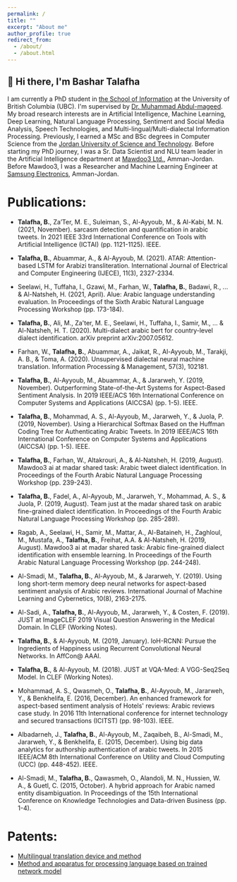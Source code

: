 ```yaml
---
permalink: /
title: ""
excerpt: "About me"
author_profile: true
redirect_from: 
  - /about/
  - /about.html
---
```


👋 Hi there, I'm **Bashar Talafha**
---
I am currently a PhD student in [the School of Information](https://ischool.ubc.ca/) at the University of British Columbia (UBC). I'm supervised by [Dr. Muhammad Abdul-mageed](https://mageed.arts.ubc.ca/). My broad research interests are in Artificial Intelligence, Machine Learning, Deep Learning, Natural Language Processing, Sentiment and Social Media Analysis, Speech Technologies, and Multi-lingual/Multi-dialectal Information Processing. Previously, I earned a MSc and BSc degrees in Computer Science from the [Jordan University of Science and Technology](https://www.just.edu.jo/Pages/Default.aspx). Before starting my PhD journey, I was a Sr. Data Scientist and NLU team leader in the Artificial Intelligence department at [Mawdoo3 Ltd.](http://ai.mawdoo3.com), Amman-Jordan. Before Mawdoo3, I was a Researcher and Machine Learning Engineer at [Samsung Electronics](https://research.samsung.com/srjo), Amman-Jordan.

# Publications:

* **Talafha, B.**, Za’Ter, M. E., Suleiman, S., Al-Ayyoub, M., & Al-Kabi, M. N. (2021, November). sarcasm detection and quantification in arabic tweets. In 2021 IEEE 33rd International Conference on Tools with Artificial Intelligence (ICTAI) (pp. 1121-1125). IEEE.

* **Talafha, B.**, Abuammar, A., & Al-Ayyoub, M. (2021). ATAR: Attention-based LSTM for Arabizi transliteration. International Journal of Electrical and Computer Engineering (IJECE), 11(3), 2327-2334.

* Seelawi, H., Tuffaha, I., Gzawi, M., Farhan, W., **Talafha, B.**, Badawi, R., ... & Al-Natsheh, H. (2021, April). Alue: Arabic language understanding evaluation. In Proceedings of the Sixth Arabic Natural Language Processing Workshop (pp. 173-184).

* **Talafha, B.**, Ali, M., Za'ter, M. E., Seelawi, H., Tuffaha, I., Samir, M., ... & Al-Natsheh, H. T. (2020). Multi-dialect arabic bert for country-level dialect identification. arXiv preprint arXiv:2007.05612.

* Farhan, W., **Talafha, B.**, Abuammar, A., Jaikat, R., Al-Ayyoub, M., Tarakji, A. B., & Toma, A. (2020). Unsupervised dialectal neural machine translation. Information Processing & Management, 57(3), 102181.

* **Talafha, B.**, Al-Ayyoub, M., Abuammar, A., & Jararweh, Y. (2019, November). Outperforming State-of-the-Art Systems for Aspect-Based Sentiment Analysis. In 2019 IEEE/ACS 16th International Conference on Computer Systems and Applications (AICCSA) (pp. 1-5). IEEE.

* **Talafha, B.**, Mohammad, A. S., Al-Ayyoub, M., Jararweh, Y., & Juola, P. (2019, November). Using a Hierarchical Softmax Based on the Huffman Coding Tree for Authenticating Arabic Tweets. In 2019 IEEE/ACS 16th International Conference on Computer Systems and Applications (AICCSA) (pp. 1-5). IEEE.

* **Talafha, B.**, Farhan, W., Altakrouri, A., & Al-Natsheh, H. (2019, August). Mawdoo3 ai at madar shared task: Arabic tweet dialect identification. In Proceedings of the Fourth Arabic Natural Language Processing Workshop (pp. 239-243).

* **Talafha, B.**, Fadel, A., Al-Ayyoub, M., Jararweh, Y., Mohammad, A. S., & Juola, P. (2019, August). Team just at the madar shared task on arabic fine-grained dialect identification. In Proceedings of the Fourth Arabic Natural Language Processing Workshop (pp. 285-289).

* Ragab, A., Seelawi, H., Samir, M., Mattar, A., Al-Bataineh, H., Zaghloul, M., Mustafa, A., **Talafha, B.**, Freihat, A.A. & Al-Natsheh, H. (2019, August). Mawdoo3 ai at madar shared task: Arabic fine-grained dialect identification with ensemble learning. In Proceedings of the Fourth Arabic Natural Language Processing Workshop (pp. 244-248).

* Al-Smadi, M., **Talafha, B.**, Al-Ayyoub, M., & Jararweh, Y. (2019). Using long short-term memory deep neural networks for aspect-based sentiment analysis of Arabic reviews. International Journal of Machine Learning and Cybernetics, 10(8), 2163-2175.

* Al-Sadi, A., **Talafha, B.**, Al-Ayyoub, M., Jararweh, Y., & Costen, F. (2019). JUST at ImageCLEF 2019 Visual Question Answering in the Medical Domain. In CLEF (Working Notes).

* **Talafha, B.**, & Al-Ayyoub, M. (2019, January). IoH-RCNN: Pursue the Ingredients of Happiness using Recurrent Convolutional Neural Networks. In AffCon@ AAAI.

* **Talafha, B.**, & Al-Ayyoub, M. (2018). JUST at VQA-Med: A VGG-Seq2Seq Model. In CLEF (Working Notes).

* Mohammad, A. S., Qwasmeh, O., **Talafha, B.**, Al-Ayyoub, M., Jararweh, Y., & Benkhelifa, E. (2016, December). An enhanced framework for aspect-based sentiment analysis of Hotels' reviews: Arabic reviews case study. In 2016 11th International conference for internet technology and secured transactions (ICITST) (pp. 98-103). IEEE.

* Albadarneh, J., **Talafha, B.**, Al-Ayyoub, M., Zaqaibeh, B., Al-Smadi, M., Jararweh, Y., & Benkhelifa, E. (2015, December). Using big data analytics for authorship authentication of arabic tweets. In 2015 IEEE/ACM 8th International Conference on Utility and Cloud Computing (UCC) (pp. 448-452). IEEE.

* Al-Smadi, M., **Talafha, B.**, Qawasmeh, O., Alandoli, M. N., Hussien, W. A., & Guetl, C. (2015, October). A hybrid approach for Arabic named entity disambiguation. In Proceedings of the 15th International Conference on Knowledge Technologies and Data-driven Business (pp. 1-4).

# Patents:
* [Multilingual translation device and method](https://scholar.google.com/citations?view_op=view_citation&hl=en&user=0ZhSI1sAAAAJ&sortby=pubdate&citation_for_view=0ZhSI1sAAAAJ:WF5omc3nYNoC)
* [Method and apparatus for processing language based on trained network model](https://scholar.google.com/citations?view_op=view_citation&hl=en&user=0ZhSI1sAAAAJ&sortby=pubdate&citation_for_view=0ZhSI1sAAAAJ:Se3iqnhoufwC)

